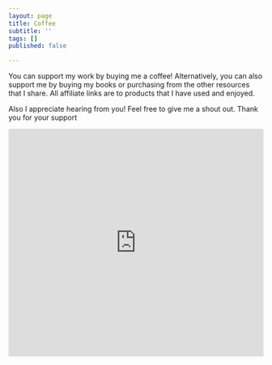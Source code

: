 ```yaml
---
layout: page
title: Coffee
subtitle: ''
tags: []
published: false

---
```

You can support my work by buying me a coffee! Alternatively, you can also support me by buying my books or purchasing from the other resources that I share. All affiliate links are to products that I have used and enjoyed. 

Also I appreciate hearing from you! Feel free to give me a shout out. Thank you for your support

<iframe src="https://www3.cbox.ws/box/?boxid=3516103&boxtag=1nWV3Y" width="100%" height="450" allowtransparency="yes" allow="autoplay" frameborder="0" marginheight="0" marginwidth="0" scrolling="auto"></iframe>	